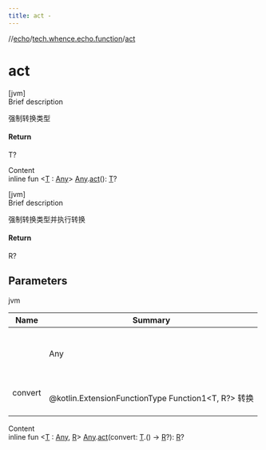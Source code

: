 ```yaml
---
title: act -
---
```

//[echo](../index.md)/[tech.whence.echo.function](index.md)/[act](act.md)



# act  
[jvm]  
Brief description  


强制转换类型



#### Return  


T?

  
Content  
inline fun <[T](act.md) : [Any](https://kotlinlang.org/api/latest/jvm/stdlib/kotlin/-any/index.html)> [Any](https://kotlinlang.org/api/latest/jvm/stdlib/kotlin/-any/index.html).[act](act.md)(): [T](act.md)?  


[jvm]  
Brief description  


强制转换类型并执行转换



#### Return  


R?



## Parameters  
  
jvm  
  
|  Name|  Summary| 
|---|---|
| <receiver>| <br><br>Any<br><br>
| convert| <br><br>@kotlin.ExtensionFunctionType Function1<T, R?> 转换<br><br>
  
  
Content  
inline fun <[T](act.md) : [Any](https://kotlinlang.org/api/latest/jvm/stdlib/kotlin/-any/index.html), [R](act.md)> [Any](https://kotlinlang.org/api/latest/jvm/stdlib/kotlin/-any/index.html).[act](act.md)(convert: [T](act.md).() -> [R](act.md)?): [R](act.md)?  



